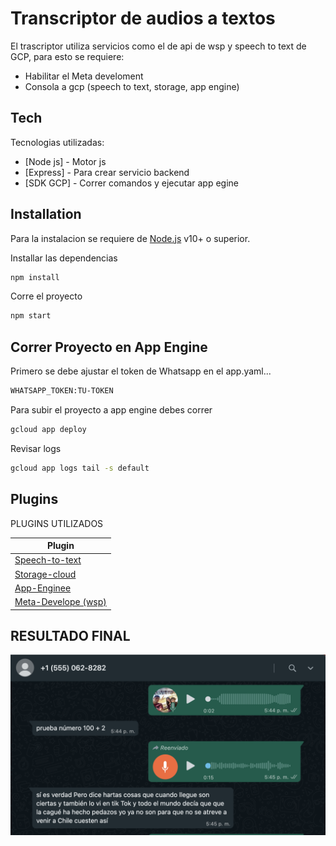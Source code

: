 # Transcriptor de audios a textos

El trascriptor utiliza servicios como el de api de wsp y speech to text de GCP, para esto se requiere:

- Habilitar el Meta develoment
- Consola a gcp (speech to text, storage, app engine)

## Tech

Tecnologias utilizadas:

- [Node js] - Motor js
- [Express] - Para crear servicio backend
- [SDK GCP] - Correr comandos y ejecutar app egine

## Installation

Para la instalacion se requiere de [Node.js](https://nodejs.org/) v10+ o superior.

Installar las dependencias

```sh
npm install
```

Corre el proyecto

```sh
npm start
```

## Correr Proyecto en App Engine

Primero se debe ajustar el token de Whatsapp en el app.yaml...

```sh
WHATSAPP_TOKEN:TU-TOKEN
```

Para subir el proyecto a app engine debes correr

```sh
gcloud app deploy
```

Revisar logs

```sh
gcloud app logs tail -s default
```

## Plugins

PLUGINS UTILIZADOS

| Plugin                                                                                             |
| -------------------------------------------------------------------------------------------------- |
| [Speech-to-text](https://cloud.google.com/speech-to-text/docs/basics)                              |
| [Storage-cloud](https://cloud.google.com/storage/docs/reference/libraries?hl=es-419)               |
| [App-Enginee](https://cloud.google.com/appengine/docs/nodejs?hl=es-419)                            |
| [Meta-Develope (wsp)](https://developers.facebook.com/docs/whatsapp-business-platform/get-started) |

## RESULTADO FINAL

![Imagen de wsp con resultado final](https://github.com/kevinjuanjacque/audio-transcriber/blob/main/tmp/resultado.png)

